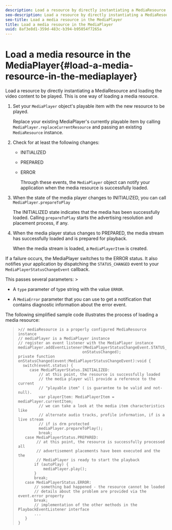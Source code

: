 ```yaml
---
description: Load a resource by directly instantiating a MediaResource and loading the video content to be played. This is one way of loading a media resource.
seo-description: Load a resource by directly instantiating a MediaResource and loading the video content to be played. This is one way of loading a media resource.
seo-title: Load a media resource in the MediaPlayer
title: Load a media resource in the MediaPlayer
uuid: 8af3e8d1-359d-483c-b394-b95054f7265a
---
```


# Load a media resource in the MediaPlayer{#load-a-media-resource-in-the-mediaplayer}

Load a resource by directly instantiating a MediaResource and loading the video content to be played. This is one way of loading a media resource.

1. Set your `MediaPlayer` object's playable item with the new resource to be played.

   Replace your existing MediaPlayer's currently playable item by calling `MediaPlayer.replaceCurrentResource` and passing an existing `MediaResource` instance. 

1. Check for at least the following changes:

    * INITIALIZED 
    * PREPARED 
    * ERROR

       Through these events, the `MediaPlayer` object can notify your application when the media resource is successfully loaded. 
    
1. When the state of the media player changes to INITIALIZED, you can call `MediaPlayer.prepareToPlay`

   The INITIALIZED state indicates that the media has been successfully loaded. Calling `prepareToPlay` starts the advertising resolution and placement process, if any.

1. When the media player status changes to PREPARED, the media stream has successfully loaded and is prepared for playback.

   When the media stream is loaded, a `MediaPlayerItem` is created.

If a failure occurs, the MediaPlayer switches to the ERROR status. It also notifies your application by dispatching the `STATUS_CHANGED` event to your `MediaPlayerStatusChangeEvent` callback. 

This passes several parameters: >
* A `type` parameter of type string with the value `ERROR`. 

* A `MediaError` parameter that you can use to get a notification that contains diagnostic information about the error event. 


><!--<a id="example_3774607C6F08473282CF0CB7F3D82373"></a>-->

The following simplified sample code illustrates the process of loading a media resource: 
>
>```>
>>// mediaResource is a properly configured MediaResource instance 
>// mediaPlayer is a MediaPlayer instance 
>// register an event listener with the MediaPlayer instance 
>mediaPlayer.addEventListener(MediaPlayerStatusChangeEvent.STATUS_CHANGED,  
>                             onStatusChanged); 
>private function onStatusChanged(event:MediaPlayerStatusChangeEvent):void { 
>   switch(event.status) { 
>      case MediaPlayerStatus.INITIALIZED: 
>          // at this point, the resource is successfully loaded 
>          // the media player will provide a reference to the current 
>          // "playable item" ( is guarantee to be valid and not-null). 
>          var playerItem: MediaPlayerItem = mediaPlayer.currentItem; 
>          // we can take a look at the media item characteristics like 
>          // alternate audio tracks, profile information, if is a live stream 
>          // if is drm protected 
>          mediaPlayer.prepareToPlay(); 
>          break; 
>    case MediaPlayerStatus.PREPARED: 
>         // at this point, the resource is successfully processed all  
>         // advertisement placements have been executed and the the  
>         // MediaPlayer is ready to start the playback 
>        if (autoPlay) { 
>            mediaPlayer.play(); 
>        } 
>        break; 
>    case MediaPlayerStatus.ERROR: 
>        // something bad happened - the resource cannot be loaded 
>        // details about the problem are provided via the event.error property 
>        break; 
>        // implementation of the other methods in the PlaybackEventListener interface 
>        ... 
>    } 
>}
>```

